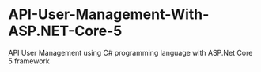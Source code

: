 # API-User-Management-With-ASP.NET-Core-5
API User Management using C# programming language with ASP.Net Core 5 framework
